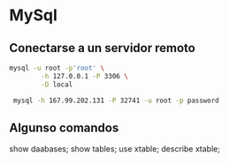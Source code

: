 # MySql

## Conectarse a un servidor remoto

```bash
mysql -u root -p'root' \
        -h 127.0.0.1 -P 3306 \
        -D local
```
```bash
 mysql -h 167.99.202.131 -P 32741 -u root -p password
```

## Algunso comandos

show daabases;
show tables;
use xtable;
describe xtable;
